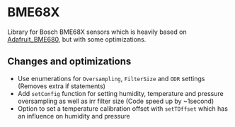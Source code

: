 # BME68X
Library for Bosch BME68X sensors which is heavily based on [Adafruit_BME680](https://github.com/adafruit/Adafruit_BME680),
but with some optimizations.

## Changes and optimizations
- Use enumerations for `Oversampling`, `FilterSize` and `ODR` settings (Removes extra if statements)
- Add `setConfig` function for setting humidity, temperature and pressure oversampling as well as irr filter size (Code speed up by ~1second)
- Option to set a temperature calibration offset with `setTOffset` which has an influence on humidity and pressure